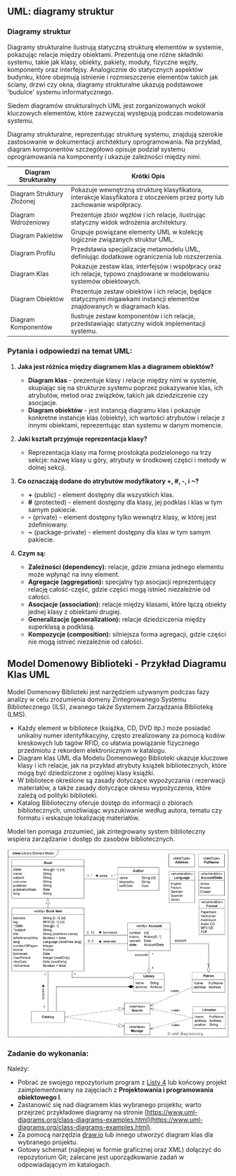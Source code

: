## UML: diagramy struktur

### Diagramy struktur

Diagramy strukturalne ilustrują statyczną strukturę elementów w systemie, pokazując relacje między obiektami. Prezentują one różne składniki systemu, takie jak klasy, obiekty, pakiety, moduły, fizyczne węzły, komponenty oraz interfejsy. Analogicznie do statycznych aspektów budynku, które obejmują istnienie i rozmieszczenie elementów takich jak ściany, drzwi czy okna, diagramy strukturalne ukazują podstawowe 'budulce' systemu informatycznego.

Siedem diagramów strukturalnych UML jest zorganizowanych wokół kluczowych elementów, które zazwyczaj występują podczas modelowania systemu.

Diagramy strukturalne, reprezentując strukturę systemu, znajdują szerokie zastosowanie w dokumentacji architektury oprogramowania. Na przykład, diagram komponentów szczegółowo opisuje podział systemu oprogramowania na komponenty i ukazuje zależności między nimi.

| Diagram Strukturalny          | Krótki Opis                                                                                      |
|-------------------------------|--------------------------------------------------------------------------------------------------|
| Diagram Struktury Złożonej    | Pokazuje wewnętrzną strukturę klasyfikatora, interakcje klasyfikatora z otoczeniem przez porty lub zachowanie współpracy.   |
| Diagram Wdrożeniowy           | Prezentuje zbiór węzłów i ich relacje, ilustrując statyczny widok wdrożenia architektury.        |
| Diagram Pakietów              | Grupuje powiązane elementy UML w kolekcję logicznie związanych struktur UML.                     |
| Diagram Profilu               | Przedstawia specjalizację metamodelu UML, definiując dodatkowe ograniczenia lub rozszerzenia.    |
| Diagram Klas                  | Pokazuje zestaw klas, interfejsów i współpracy oraz ich relacje, typowo znajdowane w modelowaniu systemów obiektowych.      |
| Diagram Obiektów              | Prezentuje zestaw obiektów i ich relacje, będące statycznymi migawkami instancji elementów znajdowanych w diagramach klas.  |
| Diagram Komponentów           | Ilustruje zestaw komponentów i ich relacje, przedstawiając statyczny widok implementacji systemu. |

### Pytania i odpowiedzi na temat UML:

1. **Jaka jest różnica między diagramem klas a diagramem obiektów?**
    - **Diagram klas** - prezentuje klasy i relacje między nimi w systemie, skupiając się na strukturze systemu poprzez pokazywanie klas, ich atrybutów, metod oraz związków, takich jak dziedziczenie czy asocjacje.
    - **Diagram obiektów** - jest instancją diagramu klas i pokazuje konkretne instancje klas (obiekty), ich wartości atrybutów i relacje z innymi obiektami, reprezentując stan systemu w danym momencie.

2. **Jaki kształt przyjmuje reprezentacja klasy?**
    - Reprezentacja klasy ma formę prostokąta podzielonego na trzy sekcje: nazwę klasy u góry, atrybuty w środkowej części i metody w dolnej sekcji.

3. **Co oznaczają dodane do atrybutów modyfikatory +, #, -, i ~?**
    - **+** (public) - element dostępny dla wszystkich klas.
    - **#** (protected) - element dostępny dla klasy, jej podklas i klas w tym samym pakiecie.
    - **-** (private) - element dostępny tylko wewnątrz klasy, w której jest zdefiniowany.
    - **~** (package-private) - element dostępny dla klas w tym samym pakiecie.

4. **Czym są:**
    - **Zależności (dependency):** relacje, gdzie zmiana jednego elementu może wpłynąć na inny element.
    - **Agregacje (aggregation):** specjalny typ asocjacji reprezentujący relację całość-część, gdzie części mogą istnieć niezależnie od całości.
    - **Asocjacje (association):** relacje między klasami, które łączą obiekty jednej klasy z obiektami drugiej.
    - **Generalizacje (generalization):** relacje dziedziczenia między superklasą a podklasą.
    - **Kompozycje (composition):** silniejsza forma agregacji, gdzie części nie mogą istnieć niezależnie od całości.

## Model Domenowy Biblioteki - Przykład Diagramu Klas UML

Model Domenowy Biblioteki jest narzędziem używanym podczas fazy analizy w celu zrozumienia domeny Zintegrowanego Systemu Bibliotecznego (ILS), zwanego także Systemem Zarządzania Biblioteką (LMS).

- Każdy element w bibliotece (książka, CD, DVD itp.) może posiadać unikalny numer identyfikacyjny, często zrealizowany za pomocą kodów kreskowych lub tagów RFID, co ułatwia powiązanie fizycznego przedmiotu z rekordem elektronicznym w katalogu.
- Diagram klas UML dla Modelu Domenowego Biblioteki ukazuje kluczowe klasy i ich relacje, jak na przykład atrybuty książek bibliotecznych, które mogą być dziedziczone z ogólnej klasy książki.
- W bibliotece określone są zasady dotyczące wypożyczania i rezerwacji materiałów, a także zasady dotyczące okresu wypożyczenia, które zależą od polityki biblioteki.
- Katalog Biblioteczny oferuje dostęp do informacji o zbiorach bibliotecznych, umożliwiając wyszukiwanie według autora, tematu czy formatu i wskazuje lokalizację materiałów.

Model ten pomaga zrozumieć, jak zintegrowany system biblioteczny wspiera zarządzanie i dostęp do zasobów bibliotecznych.

![Model Domenowy Biblioteki](../img/library-domain-model.png)

### Zadanie do wykonania:

Należy:

- Pobrać ze swojego repozytorium program z [Listy 4](https://github.com/krzysztofrewak/ppo/blob/main/classes/lab04.md) lub końcowy projekt zaimplementowany na zajęciach z **Projektowania i programowania obiektowego I**.
- Zastanowić się nad diagramem klas wybranego projektu; warto przejrzeć przykładowe diagramy na stronie [https://www.uml-diagrams.org/class-diagrams-examples.html](https://www.uml-diagrams.org/class-diagrams-examples.html).
- Za pomocą narzędzia [draw.io](https://draw.io) lub innego utworzyć diagram klas dla wybranego projektu.
- Gotowy schemat (najlepiej w formie graficznej oraz XML) dołączyć do repozytorium Git; zalecane jest uporządkowanie zadań w odpowiadającym im katalogach.